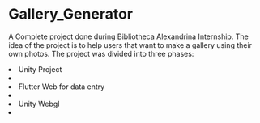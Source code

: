 # Gallery_Generator
A Complete project done during Bibliotheca Alexandrina Internship. The idea of the project is to help users that want to make a gallery using their own photos.
The project was divided into three phases:
<li>Unity Project<li>
<li>Flutter Web for data entry<li>
<li>Unity Webgl <li>

